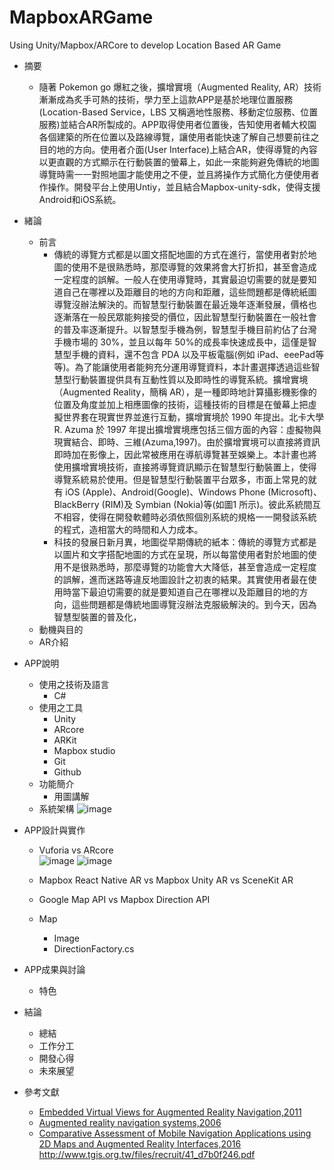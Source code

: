 # MapboxARGame
Using Unity/Mapbox/ARCore to develop Location Based AR Game

* 摘要
  * 隨著 Pokemon go 爆紅之後，擴增實境（Augmented Reality, AR）技術漸漸成為炙手可熱的技術，學力至上這款APP是基於地理位置服務(Location-Based Service，LBS 又稱適地性服務、移動定位服務、位置服務)並結合AR所製成的。APP取得使用者位置後，告知使用者輔大校園各個建築的所在位置以及路線導覽，讓使用者能快速了解自己想要前往之目的地的方向。使用者介面(User Interface)上結合AR，使得導覽的內容以更直觀的方式顯示在行動裝置的螢幕上，如此一來能夠避免傳統的地圖導覽時需一一對照地圖才能使用之不便，並且將操作方式簡化方便使用者作操作。開發平台上使用Untiy，並且結合Mapbox-unity-sdk，使得支援Android和iOS系統。


* 緒論
  * 前言
    * 傳統的導覽方式都是以圖文搭配地圖的方式在進行，當使用者對於地圖的使用不是很熟悉時，那麼導覽的效果將會大打折扣，甚至會造成一定程度的誤解。一般人在使用導覽時，其實最迫切需要的就是要知道自己在哪裡以及距離目的地的方向和距離，這些問題都是傳統紙圖導覽沒辦法解決的。而智慧型行動裝置在最近幾年逐漸發展，價格也逐漸落在一般民眾能夠接受的價位，因此智慧型行動裝置在一般社會的普及率逐漸提升。以智慧型手機為例，智慧型手機目前約佔了台灣手機市場的 30%，並且以每年 50%的成長率快速成長中，這僅是智慧型手機的資料，還不包含 PDA 以及平板電腦(例如 iPad、eeePad等等)。為了能讓使用者能夠充分運用導覽資料，本計畫選擇透過這些智慧型行動裝置提供具有互動性質以及即時性的導覽系統。擴增實境（Augmented Reality，簡稱 AR），是一種即時地計算攝影機影像的位置及角度並加上相應圖像的技術，這種技術的目標是在螢幕上把虛擬世界套在現實世界並進行互動，擴增實境於 1990 年提出。北卡大學 R. Azuma 於 1997 年提出擴增實境應包括三個方面的內容：虛擬物與現實結合、即時、三維(Azuma,1997)。由於擴增實境可以直接將資訊即時加在影像上，因此常被應用在導航導覽甚至娛樂上。本計畫也將使用擴增實境技術，直接將導覽資訊顯示在智慧型行動裝置上，使得導覽系統易於使用。但是智慧型行動裝置平台眾多，市面上常見的就有 iOS (Apple)、Android(Google)、Windows Phone (Microsoft)、BlackBerry (RIM)及 Symbian (Nokia)等(如圖1 所示)。彼此系統間互不相容，使得在開發軟體時必須依照個別系統的規格一一開發該系統的程式，造相當大的時間和人力成本。
    * 科技的發展日新月異，地圖從早期傳統的紙本：傳統的導覽方式都是以圖片和文字搭配地圖的方式在呈現，所以每當使用者對於地圖的使用不是很熟悉時，那麼導覽的功能會大大降低，甚至會造成一定程度的誤解，進而迷路等違反地圖設計之初衷的結果。其實使用者最在使用時當下最迫切需要的就是要知道自己在哪裡以及距離目的地的方向，這些問題都是傳統地圖導覽沒辦法克服級解決的。到今天，因為智慧型裝置的普及化，
  * 動機與目的
  * AR介紹
* APP說明
  * 使用之技術及語言
    * C#
  * 使用之工具
    * Unity
    * ARcore
    * ARKit
    * Mapbox studio
    * Git
    * Github
  * 功能簡介
    * 用圖講解
  * 系統架構
    ![image](https://user-images.githubusercontent.com/38349902/47492262-2bacef00-d87f-11e8-8750-39ec28a676e3.png)

      
* APP設計與實作
  * Vuforia vs ARcore  
  ![image](https://user-images.githubusercontent.com/38349902/47475190-0b643c80-d84d-11e8-8be5-9adc0e2ffdc0.png)
  ![image](https://user-images.githubusercontent.com/38349902/47475237-3cdd0800-d84d-11e8-8067-e0251f795656.png)
  

  * Mapbox React Native AR vs Mapbox Unity AR vs SceneKit AR
  * Google Map API vs Mapbox Direction API
  * Map
    * Image
    * DirectionFactory.cs
* APP成果與討論
  * 特色
* 結論
  * 總結
  * 工作分工
  * 開發心得
  * 未來展望
* 參考文獻 
  * [Embedded Virtual Views for Augmented Reality Navigation,2011](https://pdfs.semanticscholar.org/cbdb/3ee9a33331f8c4df78c355e90e640e998457.pdf)
  * [Augmented reality navigation systems,2006](https://www.researchgate.net/publication/220606626_Augmented_reality_navigation_systems)
  * [Comparative Assessment of Mobile Navigation Applications using 2D Maps and Augmented Reality Interfaces,2016](https://www.thinkmind.org/download.php?articleid=achi_2016_20_20_20279)
  http://www.tgis.org.tw/files/recruit/41_d7b0f246.pdf

  
  




